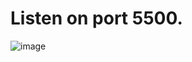 # Listen on port 5500.
![image](https://github.com/md-azmi-siddique/Module-10-Assignment/assets/73628141/feeafdba-e5a1-49de-b534-f50b218dd232)

